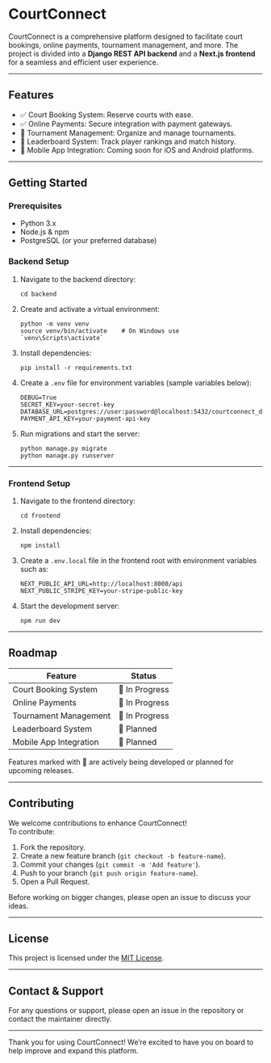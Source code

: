 # CourtConnect

CourtConnect is a comprehensive platform designed to facilitate court bookings, online payments, tournament management, and more. The project is divided into a **Django REST API backend** and a **Next.js frontend** for a seamless and efficient user experience.

---

## Features

- ✅ Court Booking System: Reserve courts with ease.
- ✅ Online Payments: Secure integration with payment gateways.
- 🔄 Tournament Management: Organize and manage tournaments.
- 🔄 Leaderboard System: Track player rankings and match history.
- 🔄 Mobile App Integration: Coming soon for iOS and Android platforms.

---

## Getting Started

### Prerequisites

- Python 3.x
- Node.js & npm
- PostgreSQL (or your preferred database)

### Backend Setup

1. Navigate to the backend directory:
   ```
   cd backend
   ```

2. Create and activate a virtual environment:
   ```
   python -m venv venv
   source venv/bin/activate    # On Windows use `venv\Scripts\activate`
   ```

3. Install dependencies:
   ```
   pip install -r requirements.txt
   ```

4. Create a `.env` file for environment variables (sample variables below):
   ```
   DEBUG=True
   SECRET_KEY=your-secret-key
   DATABASE_URL=postgres://user:password@localhost:5432/courtconnect_db
   PAYMENT_API_KEY=your-payment-api-key
   ```

5. Run migrations and start the server:
   ```
   python manage.py migrate
   python manage.py runserver
   ```

---

### Frontend Setup

1. Navigate to the frontend directory:
   ```
   cd frontend
   ```

2. Install dependencies:
   ```
   npm install
   ```

3. Create a `.env.local` file in the frontend root with environment variables such as:
   ```
   NEXT_PUBLIC_API_URL=http://localhost:8000/api
   NEXT_PUBLIC_STRIPE_KEY=your-stripe-public-key
   ```

4. Start the development server:
   ```
   npm run dev
   ```

---

## Roadmap

| Feature               | Status      |
|-----------------------|-------------|
| Court Booking System   | 🔄 In Progress |
| Online Payments       | 🔄 In Progress |
| Tournament Management  | 🔄 In Progress |
| Leaderboard System    | 🔄 Planned  |
| Mobile App Integration | 🔄 Planned  |

Features marked with 🔄 are actively being developed or planned for upcoming releases.

---

## Contributing

We welcome contributions to enhance CourtConnect!  
To contribute:

1. Fork the repository.
2. Create a new feature branch (`git checkout -b feature-name`).
3. Commit your changes (`git commit -m 'Add feature'`).
4. Push to your branch (`git push origin feature-name`).
5. Open a Pull Request.

Before working on bigger changes, please open an issue to discuss your ideas.

---

## License

This project is licensed under the [MIT License](LICENSE).

---

## Contact & Support

For any questions or support, please open an issue in the repository or contact the maintainer directly.

---

Thank you for using CourtConnect! We’re excited to have you on board to help improve and expand this platform.
